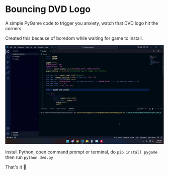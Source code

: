 # Bouncing DVD Logo
A simple PyGame code to trigger you anxiety, watch that DVD logo hit the corners.

Created this because of boredom while waiting for game to install.


![](https://raw.githubusercontent.com/Yuuhei/dvd-logo-pygame/main/demo.gif)

Install Python, open command prompt or terminal, do `pip install pygame` then run `python dvd.py`

That's it 🗿
